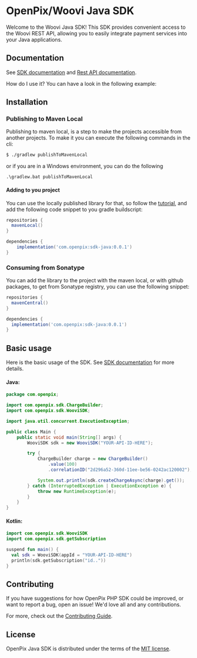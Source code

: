 # OpenPix/Woovi Java SDK

Welcome to the Woovi Java SDK! This SDK provides convenient access to the Woovi REST API, allowing you to easily integrate payment services into your Java applications.

## Documentation

See [SDK documentation](https://developers.openpix.com.br/docs/sdk/java/java-sdk-what-is) and [Rest API documentation](https://developers.openpix.com.br/api).

How do I use it? You can have a look in the following example:

## Installation

### Publishing to Maven Local

Publishing to maven local, is a step to make the projects accessible from another projects. To make it you can execute
the following commands in the cli:

```bash
$ ./gradlew publishToMavenLocal
```

or if you are in a Windows environment, you can do the following

```pwsh
.\gradlew.bat publishToMavenLocal
```

#### Adding to you project

You can use the locally published library for that, so follow the [tutorial](#publishing-to-maven-local), and add the following
code snippet to you gradle buildscript:

```groovy
repositories {
  mavenLocal()
}

dependencies {
    implementation('com.openpix:sdk-java:0.0.1')
}
```

### Consuming from Sonatype

You can add the library to the project with the maven local, or with github packages, to get from Sonatype registry, you can
use the following snippet:

```groovy
repositories {
  mavenCentral()
}

dependencies {
  implementation('com.openpix:sdk-java:0.0.1')
}
```

## Basic usage

Here is the basic usage of the SDK. See [SDK documentation](https://developers.openpix.com.br/docs/sdk/java/java-sdk-usage) for more details.

#### Java:

```java
package com.openpix;

import com.openpix.sdk.ChargeBuilder;
import com.openpix.sdk.WooviSDK;

import java.util.concurrent.ExecutionException;

public class Main {
    public static void main(String[] args) {
        WooviSDK sdk = new WooviSDK("YOUR-API-ID-HERE");

        try {
            ChargeBuilder charge = new ChargeBuilder()
                .value(100)
                .correlationID("2d296a52-360d-11ee-be56-0242ac120002");

            System.out.println(sdk.createChargeAsync(charge).get());
        } catch (InterruptedException | ExecutionException e) {
            throw new RuntimeException(e);
        }
    }
}
```

#### Kotlin:

```kotlin
import com.openpix.sdk.WooviSDK
import com.openpix.sdk.getSubscription

suspend fun main() {
  val sdk = WooviSDK(appId = "YOUR-API-ID-HERE")
  println(sdk.getSubscription("id.."))
}
```

## Contributing

If you have suggestions for how OpenPix PHP SDK could be improved, or want to report a bug, open an issue! We'd love all and any contributions.

For more, check out the [Contributing Guide](CONTRIBUTING.md).

## License

OpenPix Java SDK is distributed under the terms of the [MIT license](LICENSE).
